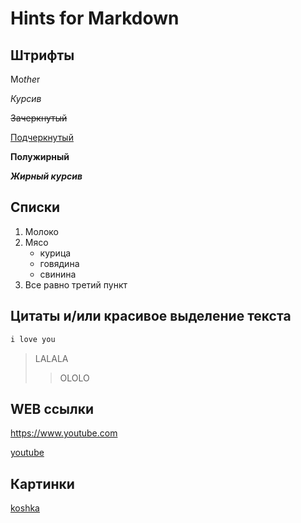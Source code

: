 # Hints for Markdown 

## Штрифты

Mo*the*r

*Курсив*

~~Зачеркнутый~~

<u>Подчеркнутый</u>

**Полужирный**

***Жирный курсив***

## Списки


 1. Молоко
 2. Мясо 
     * курица
     - говядина
     + свинина
 3. Все равно третий пункт

## Цитаты и/или красивое выделение текста

```sh
i love you
```

> LALALA
>> OLOLO


## WEB ссылки

https://www.youtube.com


[youtube](https://www.youtube.com/ "Видеохостинг")

## Картинки

[koshka](https://w.forfun.com/fetch/a9/a9cd07f219cf102dcda5ccff4acde0b5.jpeg/ "милая мордашка")